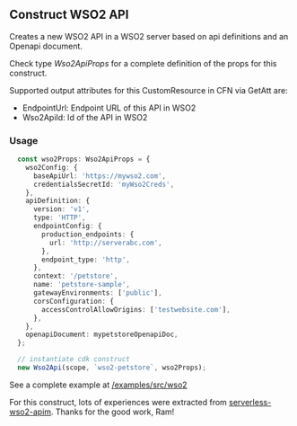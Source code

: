 ## Construct WSO2 API

Creates a new WSO2 API in a WSO2 server based on api definitions and an Openapi document.

Check type *Wso2ApiProps* for a complete definition of the props for this construct.

Supported output attributes for this CustomResource in CFN via GetAtt are:
  - EndpointUrl: Endpoint URL of this API in WSO2
  - Wso2ApiId: Id of the API in WSO2

### Usage

```ts
  const wso2Props: Wso2ApiProps = {
    wso2Config: {
      baseApiUrl: 'https://mywso2.com',
      credentialsSecretId: 'myWso2Creds',
    },
    apiDefinition: {
      version: 'v1',
      type: 'HTTP',
      endpointConfig: {
        production_endpoints: {
          url: 'http://serverabc.com',
        },
        endpoint_type: 'http',
      },
      context: '/petstore',
      name: 'petstore-sample',
      gatewayEnvironments: ['public'],
      corsConfiguration: {
        accessControlAllowOrigins: ['testwebsite.com'],
      },
    },
    openapiDocument: mypetstoreOpenapiDoc,
  };

  // instantiate cdk construct
  new Wso2Api(scope, `wso2-petstore`, wso2Props);
```

See a complete example at [/examples/src/wso2](/examples/src/wso2)

For this construct, lots of experiences were extracted from [serverless-wso2-apim](https://github.com/ramgrandhi/serverless-wso2-apim). Thanks for the good work, Ram!
